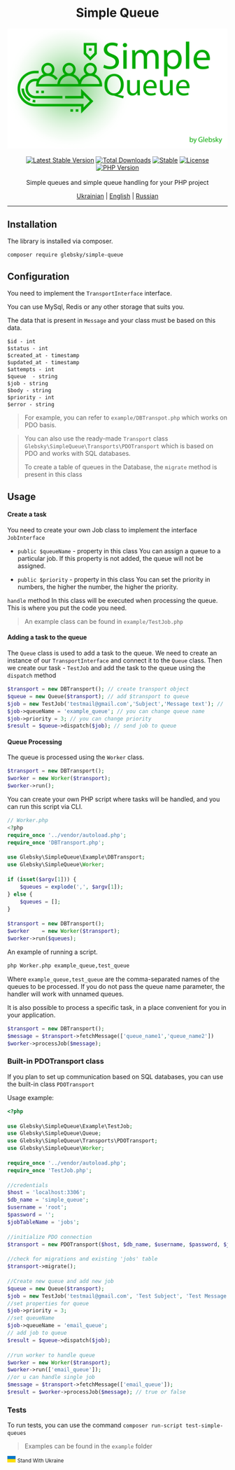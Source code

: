 <h1 align="center">Simple Queue</h1>

<img src="./docs/logo.png" alt="Simple Queue" />
<p align="center">
<a href="https://packagist.org/packages/glebsky/simple-queue"><img src="https://poser.pugx.org/glebsky/simple-queue/v" alt="Latest Stable Version"></a>
<a href="https://packagist.org/packages/glebsky/simple-queue"><img src="https://poser.pugx.org/glebsky/simple-queue/downloads" alt="Total Downloads"></a>
<a href="https://packagist.org/packages/glebsky/simple-queue"><img src="https://poser.pugx.org/glebsky/simple-queue/v/unstable" alt="Stable"></a>
<a href="https://packagist.org/packages/glebsky/simple-queue"><img src="https://poser.pugx.org/glebsky/simple-queue/license" alt="License"></a>
<a href="https://packagist.org/packages/glebsky/simple-queue"><img src="https://badgen.net/packagist/php/glebsky/simple-queue" alt="PHP Version"></a>
<br>
<br>
Simple queues and simple queue handling for your PHP project
<p align="center">
    <a href="./docs/READMEUA.md">Ukrainian</a> | <a href="README.md">English</a> | <a href="./docs/READMERU.md">Russian</a>
</p>

---

## Installation

The library is installed via composer.

```
composer require glebsky/simple-queue
```

## Configuration

You need to implement the `TransportInterface` interface.

You can use MySql, Redis or any other storage that suits you.

The data that is present in `Message` and your class must be based on this data.

```shell
$id - int
$status - int
$created_at - timestamp
$updated_at - timestamp 
$attempts - int
$queue  - string
$job - string
$body - string
$priority - int
$error - string
```

> For example, you can refer to `example/DBTranspot.php` which works on PDO basis.

> You can also use the ready-made `Transport` class `Glebsky\SimpleQueue\Transports\PDOTransport` which is based on PDO and works with SQL databases.
>
> To create a table of queues in the Database, the `migrate` method is present in this class

## Usage

#### Create a task

You need to create your own Job class to implement the interface `JobInterface`

- `public $queueName` - property in this class You can assign a queue to a particular job. If this property is not
  added, the queue will not be assigned.

- `public $priority` - property in this class You can set the priority in numbers, the higher the number, the higher the
  priority.

`handle` method In this class will be executed when processing the queue. This is where you put the code you need.

> An example class can be found in `example/TestJob.php`

#### Adding a task to the queue

The `Queue` class is used to add a task to the queue. We need to create an instance of our `TransportInterface` and
connect it to the `Queue` class. Then we create our task - `TestJob` and add the task to the queue using the `dispatch`
method

```php
$transport = new DBTransport(); // create transport object
$queue = new Queue($transport); // add $transport to queue  
$job = new TestJob('testmail@gmail.com','Subject','Message text'); //  create job
$job->queueName = 'example_queue'; // you can change queue name
$job->priority = 3; // you can change priority
$result = $queue->dispatch($job); // send job to queue
```

#### Queue Processing

The queue is processed using the `Worker` class.

```php
$transport = new DBTransport();
$worker = new Worker($transport);
$worker->run();
```

You can create your own PHP script where tasks will be handled, and you can run this script via CLI.

```php
// Worker.php
<?php
require_once '../vendor/autoload.php';
require_once 'DBTransport.php';

use Glebsky\SimpleQueue\Example\DBTransport;
use Glebsky\SimpleQueue\Worker;

if (isset($argv[1])) {
    $queues = explode(',', $argv[1]);
} else {
    $queues = [];
}

$transport = new DBTransport();
$worker    = new Worker($transport);
$worker->run($queues);
```

An example of running a script.

```sh
php Worker.php example_queue,test_queue
```

Where `example_queue,test_queue` are the comma-separated names of the queues to be processed. If you do not pass the
queue name parameter, the handler will work with unnamed queues.

It is also possible to process a specific task, in a place convenient for you in your application.

```php
$transport = new DBTransport();
$message = $transport->fetchMessage(['queue_name1','queue_name2'])
$worker->processJob($message);
```

### Built-in PDOTransport class
If you plan to set up communication based on SQL databases, you can use the built-in class `PDOTransport`

Usage example:
```php
<?php

use Glebsky\SimpleQueue\Example\TestJob;
use Glebsky\SimpleQueue\Queue;
use Glebsky\SimpleQueue\Transports\PDOTransport;
use Glebsky\SimpleQueue\Worker;

require_once '../vendor/autoload.php';
require_once 'TestJob.php';

//credentials
$host = 'localhost:3306';
$db_name = 'simple_queue';
$username = 'root';
$password = '';
$jobTableName = 'jobs';

//initialize PDO connection
$transport = new PDOTransport($host, $db_name, $username, $password, $jobTableName);

//check for migrations and existing 'jobs' table
$transport->migrate();

//Create new queue and add new job
$queue = new Queue($transport);
$job = new TestJob('testmail@gmail.com', 'Test Subject', 'Test Message text');
//set properties for queue
$job->priority = 3;
//set queueName
$job->queueName = 'email_queue';
// add job to queue
$result = $queue->dispatch($job);

//run worker to handle queue
$worker = new Worker($transport);
$worker->run(['email_queue']);
//or u can handle single job
$message = $transport->fetchMessage(['email_queue']);
$result = $worker->processJob($message); // true or false
```

### Tests 
To run tests, you can use the command `composer run-script test-simple-queues`

> Examples can be found in the `example` folder

<img src="./docs/uaflag.jpg" alt="UA FLAG" /> <small>Stand With Ukraine</small>